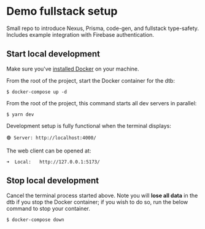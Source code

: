 # Demo fullstack setup

Small repo to introduce Nexus, Prisma, code-gen, and fullstack type-safety. Includes example integration with Firebase authentication.

## Start local development

Make sure you've [installed Docker](https://docs.docker.com/get-docker/) on your machine.

From the root of the project, start the Docker container for the dtb:

```
$ docker-compose up -d
```

From the root of the project, this command starts all dev servers in parallel:

```
$ yarn dev
```

Development setup is fully functional when the terminal displays:

```
🟢 Server: http://localhost:4000/
```

The web client can be opened at:

```
➜  Local:   http://127.0.0.1:5173/
```

## Stop local development

Cancel the terminal process started above. Note you will **lose all data** in the dtb if you stop the Docker container; if you wish to do so, run the below command to stop your container.

```
$ docker-compose down
```
